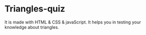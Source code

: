 # Triangles-quiz
It is made with HTML &amp; CSS &amp; javaScript. It helps you in testing your knowledge about triangles. 
